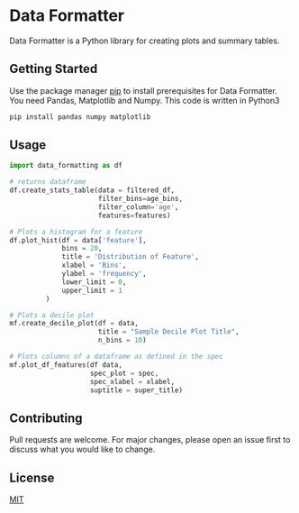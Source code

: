 # Data Formatter

Data Formatter is a Python library for creating plots and summary tables.

## Getting Started

Use the package manager [pip](https://pip.pypa.io/en/stable/) to install prerequisites for Data Formatter. You need Pandas, Matplotlib and Numpy. This code is written in Python3

```bash
pip install pandas numpy matplotlib
```

## Usage

```python
import data_formatting as df

# returns dataframe
df.create_stats_table(data = filtered_df, 
                      filter_bins=age_bins,
                      filter_column='age',
                      features=features) 

# Plots a histogram for a feature
df.plot_hist(df = data['feature'],
             bins = 20,
             title = 'Distribution of Feature',
             xlabel = 'Bins',
             ylabel = 'frequency',
             lower_limit = 0,
             upper_limit = 1
         ) 

# Plots a decile plot
mf.create_decile_plot(df = data,
                      title = "Sample Decile Plot Title",
                      n_bins = 10)

# Plots columns of a dataframe as defined in the spec
mf.plot_df_features(df data,
                    spec_plot = spec,
                    spec_xlabel = xlabel,
                    suptitle = super_title)
```

## Contributing
Pull requests are welcome. For major changes, please open an issue first to discuss what you would like to change.


## License
[MIT](https://choosealicense.com/licenses/mit/)
